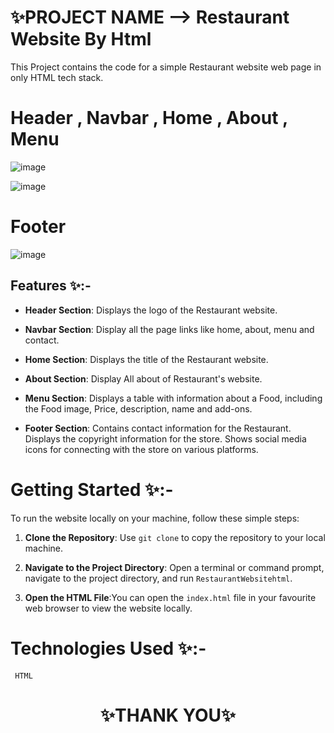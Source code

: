 
# ✨PROJECT NAME -->  Restaurant Website By Html

This Project contains the code for a simple Restaurant  website web page in only HTML tech stack.

# Header , Navbar , Home , About , Menu 
![image](https://github.com/sigma-webdev/PROJECT_PRO/assets/107506646/b1bb45ee-0f93-4182-a277-2c201a6ce76f)

![image](https://github.com/sigma-webdev/PROJECT_PRO/assets/107506646/cfd75a9f-0ccb-4bce-9b01-31be41bddc31)

# Footer
![image](https://github.com/sigma-webdev/PROJECT_PRO/assets/107506646/efee0d04-ae7c-470f-91be-19c934232644)

## Features ✨:-
- **Header Section**:
Displays the logo of the Restaurant  website.

- **Navbar Section**:
Display all the page links like home, about, menu  and contact.

- **Home Section**:
Displays the title of the Restaurant  website.

- **About Section**:
 Display All about of Restaurant's  website.

- **Menu Section**:
Displays a table with information about a Food, including the Food image, Price, description, name and add-ons.


- **Footer Section**:
Contains contact information for the Restaurant.
Displays the copyright information for the store.
Shows social media icons for connecting with the store on various platforms.

  

# Getting Started ✨:-

To run the website locally on your machine, follow these simple steps:

1. **Clone the Repository**: Use `git clone` to copy the repository to your local machine.

2. **Navigate to the Project Directory**: Open a terminal or command prompt, navigate to the project directory, and run `RestaurantWebsitehtml`.

3. **Open the HTML File**:You can open the `index.html` file in your favourite web browser to view the website locally.


# Technologies Used ✨:-
     HTML




<h1 align = "center"> ✨THANK YOU✨ </h1>
